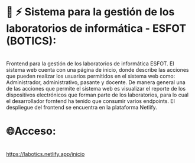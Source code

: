 # 💫 ⚡ Sistema para la gestión de los laboratorios de informática - ESFOT (BOTICS):
<br>Frontend para la gestión de los laboratorios de informática ESFOT. El sistema web cuenta con una página de inicio, donde describe las acciones que pueden realizar los usuarios permitidos en el sistema web como:<br>Administrador, administrativo, pasante y docente. De manera general una de las acciones que permite el sistema web es visualizar el reporte de los dispositivos electrónicos que forman parte de los laboratorios, para lo cual el desarrollador forntend ha tenido que consumir varios endpoints. El despliegue del frontend se encuentra en la plataforma Netlify.<br>
#  🌐Acceso:
<br>https://labotics.netlify.app/inicio<br>

